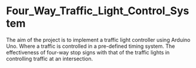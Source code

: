 # Four_Way_Traffic_Light_Control_System
The aim of the project is to implement a traffic light controller using Arduino Uno. Where a traffic is controlled in a pre-defined timing system. The effectiveness of four-way stop signs with that of the traffic lights in controlling traffic at an intersection.

